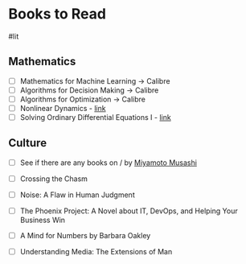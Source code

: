 # Books to Read

#lit

## Mathematics

- [ ] Mathematics for Machine Learning -> Calibre
- [ ] Algorithms for Decision Making -> Calibre
- [ ] Algorithms for Optimization -> Calibre
- [ ] Nonlinear Dynamics - [link](https://link.springer.com/book/10.1007/978-3-030-91032-7?error=cookies_not_supported&code=5e0477ee-0949-4fb5-9342-dec7378a877d)
- [ ] Solving Ordinary Differential Equations I - [link](https://link.springer.com/book/10.1007/978-3-540-78862-1)

## Culture

- [ ] See if there are any books on / by [Miyamoto Musashi](https://en.wikipedia.org/wiki/Miyamoto_Musashi)
- [ ] Crossing the Chasm
- [ ] Noise: A Flaw in Human Judgment
- [ ] The Phoenix Project: A Novel about IT, DevOps, and Helping Your Business Win
- [ ] A Mind for Numbers by Barbara Oakley
- [ ] Understanding Media: The Extensions of Man

